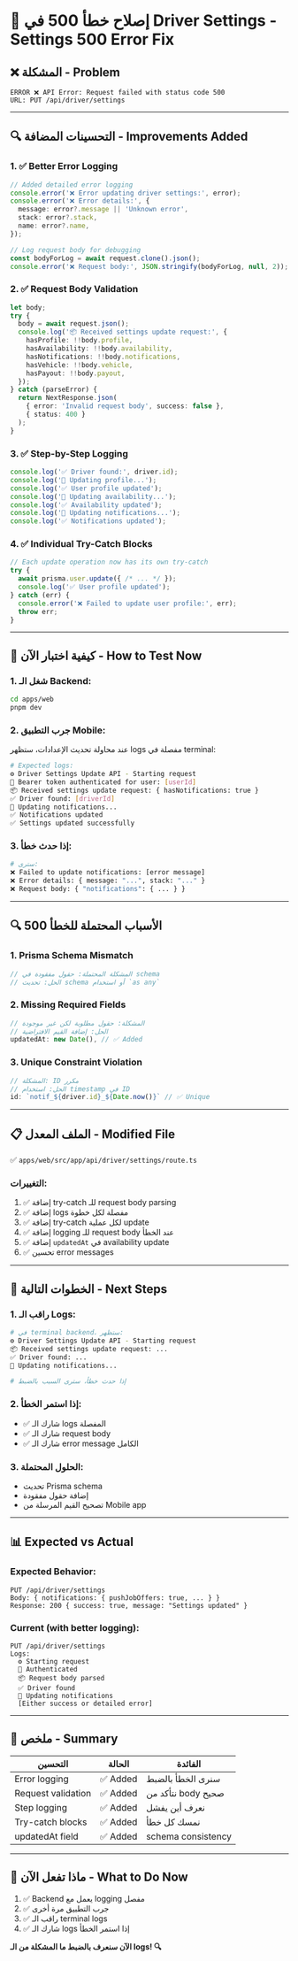 # 🔧 إصلاح خطأ 500 في Driver Settings - Settings 500 Error Fix

## ❌ المشكلة - Problem

```
ERROR ❌ API Error: Request failed with status code 500
URL: PUT /api/driver/settings
```

---

## 🔍 التحسينات المضافة - Improvements Added

### 1. ✅ Better Error Logging
```typescript
// Added detailed error logging
console.error('❌ Error updating driver settings:', error);
console.error('❌ Error details:', {
  message: error?.message || 'Unknown error',
  stack: error?.stack,
  name: error?.name,
});

// Log request body for debugging
const bodyForLog = await request.clone().json();
console.error('❌ Request body:', JSON.stringify(bodyForLog, null, 2));
```

### 2. ✅ Request Body Validation
```typescript
let body;
try {
  body = await request.json();
  console.log('📦 Received settings update request:', {
    hasProfile: !!body.profile,
    hasAvailability: !!body.availability,
    hasNotifications: !!body.notifications,
    hasVehicle: !!body.vehicle,
    hasPayout: !!body.payout,
  });
} catch (parseError) {
  return NextResponse.json(
    { error: 'Invalid request body', success: false },
    { status: 400 }
  );
}
```

### 3. ✅ Step-by-Step Logging
```typescript
console.log('✅ Driver found:', driver.id);
console.log('📝 Updating profile...');
console.log('✅ User profile updated');
console.log('📍 Updating availability...');
console.log('✅ Availability updated');
console.log('🔔 Updating notifications...');
console.log('✅ Notifications updated');
```

### 4. ✅ Individual Try-Catch Blocks
```typescript
// Each update operation now has its own try-catch
try {
  await prisma.user.update({ /* ... */ });
  console.log('✅ User profile updated');
} catch (err) {
  console.error('❌ Failed to update user profile:', err);
  throw err;
}
```

---

## 🧪 كيفية اختبار الآن - How to Test Now

### 1. شغل الـ Backend:
```bash
cd apps/web
pnpm dev
```

### 2. جرب التطبيق Mobile:
عند محاولة تحديث الإعدادات، ستظهر logs مفصلة في terminal:

```bash
# Expected logs:
⚙️ Driver Settings Update API - Starting request
🔑 Bearer token authenticated for user: [userId]
📦 Received settings update request: { hasNotifications: true }
✅ Driver found: [driverId]
🔔 Updating notifications...
✅ Notifications updated
✅ Settings updated successfully
```

### 3. إذا حدث خطأ:
```bash
# سترى:
❌ Failed to update notifications: [error message]
❌ Error details: { message: "...", stack: "..." }
❌ Request body: { "notifications": { ... } }
```

---

## 🔍 الأسباب المحتملة للخطأ 500

### 1. **Prisma Schema Mismatch**
```typescript
// المشكلة المحتملة: حقول مفقودة في schema
// الحل: تحديث schema أو استخدام `as any`
```

### 2. **Missing Required Fields**
```typescript
// المشكلة: حقول مطلوبة لكن غير موجودة
// الحل: إضافة القيم الافتراضية
updatedAt: new Date(), // ✅ Added
```

### 3. **Unique Constraint Violation**
```typescript
// المشكلة: ID مكرر
// الحل: استخدام timestamp في ID
id: `notif_${driver.id}_${Date.now()}` // ✅ Unique
```

---

## 📋 الملف المعدل - Modified File

✅ `apps/web/src/app/api/driver/settings/route.ts`

### التغييرات:
1. ✅ إضافة try-catch للـ request body parsing
2. ✅ إضافة logs مفصلة لكل خطوة
3. ✅ إضافة try-catch لكل عملية update
4. ✅ إضافة logging للـ request body عند الخطأ
5. ✅ إضافة `updatedAt` في availability update
6. ✅ تحسين error messages

---

## 🚀 الخطوات التالية - Next Steps

### 1. راقب الـ Logs:
```bash
# في terminal backend، ستظهر:
⚙️ Driver Settings Update API - Starting request
📦 Received settings update request: ...
✅ Driver found: ...
🔔 Updating notifications...

# إذا حدث خطأ، سترى السبب بالضبط
```

### 2. إذا استمر الخطأ:
- ✅ شارك الـ logs المفصلة
- ✅ شارك الـ request body
- ✅ شارك الـ error message الكامل

### 3. الحلول المحتملة:
- تحديث Prisma schema
- إضافة حقول مفقودة
- تصحيح القيم المرسلة من Mobile app

---

## 📊 Expected vs Actual

### Expected Behavior:
```
PUT /api/driver/settings
Body: { notifications: { pushJobOffers: true, ... } }
Response: 200 { success: true, message: "Settings updated" }
```

### Current (with better logging):
```
PUT /api/driver/settings
Logs:
  ⚙️ Starting request
  🔑 Authenticated
  📦 Request body parsed
  ✅ Driver found
  🔔 Updating notifications
  [Either success or detailed error]
```

---

## 🎯 ملخص - Summary

| التحسين | الحالة | الفائدة |
|---------|--------|---------|
| Error logging | ✅ Added | سنرى الخطأ بالضبط |
| Request validation | ✅ Added | نتأكد من body صحيح |
| Step logging | ✅ Added | نعرف أين يفشل |
| Try-catch blocks | ✅ Added | نمسك كل خطأ |
| updatedAt field | ✅ Added | schema consistency |

---

## 🔄 ماذا تفعل الآن - What to Do Now

1. ✅ Backend يعمل مع logging مفصل
2. ✅ جرب التطبيق مرة أخرى
3. ✅ راقب الـ terminal logs
4. ✅ شارك الـ logs إذا استمر الخطأ

**الآن سنعرف بالضبط ما المشكلة من الـ logs! 🔍**

